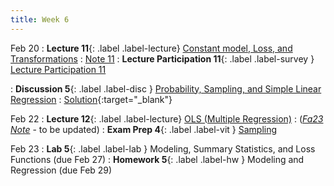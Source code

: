 ```yaml
---
title: Week 6
---
```


Feb 20
: **Lecture 11**{: .label .label-lecture} [Constant model, Loss, and Transformations](lecture/lec11)
    : [Note 11](https://ds100.org/course-notes/constant_model_loss_transformations/loss_transformations.html)
: **Lecture Participation 11**{: .label .label-survey } [Lecture Participation 11](https://app.sli.do/event/2VGnqNwokS2rzhhGQ4BAn4/embed/polls/09adc993-bea7-42d6-a3f4-95dfb4ce8df7)

: **Discussion 5**{: .label .label-disc } [Probability, Sampling, and Simple Linear Regression](https://drive.google.com/file/d/1AiYM8JJZdJs8jPMuC9rW5nfcN_IjQuF3/view)
    : [Solution](https://drive.google.com/file/d/1l4fYJBmXXjApIxlYoifWpHOt918wUKdD/view){:target="_blank"}

Feb 22
: **Lecture 12**{: .label .label-lecture} [OLS (Multiple Regression)](lecture/lec12)
    : ([*Fa23 Note*](https://ds100.org/fa23-course-notes/ols/ols.html) - to be updated)
: **Exam Prep 4**{: .label .label-vit } [Sampling](https://drive.google.com/file/d/1r7rCzF19kSSYLU2acQ_fmpvf5LnSDADH/view?usp=sharing)
    <!-- : [Solution](https://drive.google.com/file/d/1mp5zJzCnNnqXnxhQwvZ78nX3xu8YP2k9/view?usp=drive_link){:target="_blank"}, [Video](https://youtu.be/YYx7rxNP4GI) -->


Feb 23
: **Lab 5**{: .label .label-lab }  Modeling, Summary Statistics, and Loss Functions (due Feb 27)
: **Homework 5**{: .label .label-hw } Modeling and Regression (due Feb 29)